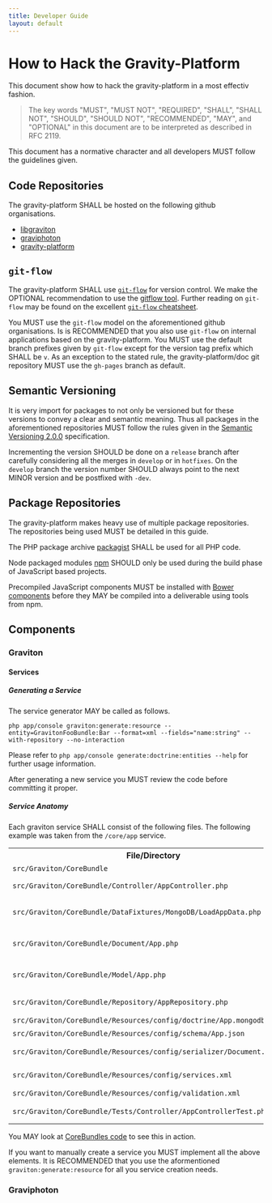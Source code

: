 ```yaml
---
title: Developer Guide
layout: default
---
```

# How to Hack the Gravity-Platform

This document show how to hack the gravity-platform in a most effectiv fashion.

> The key words "MUST", "MUST NOT", "REQUIRED", "SHALL", "SHALL NOT",
> "SHOULD", "SHOULD NOT", "RECOMMENDED",  "MAY", and "OPTIONAL" in
> this document are to be interpreted as described in RFC 2119.

This document has a normative character and all developers MUST follow the
guidelines given.

## Code Repositories

The gravity-platform SHALL be hosted on the following github organisations.

- [libgraviton](https://github.com/libgraviton)
- [graviphoton](https://github.com/graviphoton)
- [gravity-platform](https://github.com/gravity-platform)

## ``git-flow``

The gravity-platform SHALL use [``git-flow``](http://nvie.com/git-model/) for version control.
We make the OPTIONAL recommendation to use the [gitflow tool](https://github.com/nvie/gitflow).
Further reading on ``git-flow`` may be found on the excellent
[``git-flow`` cheatsheet](http://danielkummer.github.io/git-flow-cheatsheet/).

You MUST use the ``git-flow`` model on the aforementioned github organisations.
Is is RECOMMENDED that you also use ``git-flow`` on internal applications based on the gravity-platform.
You MUST use the default branch prefixes given by ``git-flow`` except for the version tag prefix 
which SHALL be ``v``. As an exception to the stated rule, the gravity-platform/doc git repository
MUST use the ``gh-pages`` branch as default.

## Semantic Versioning

It is very import for packages to not only be versioned but for these versions to
convey a clear and semantic meaning. Thus all packages in the aforementioned repositories
MUST follow the rules given in the [Semantic Versioning 2.0.0](http://semver.org/spec/v2.0.0.html)
specification.

Incrementing the version SHOULD be done on a ``release`` branch after carefully considering
all the merges in ``develop`` or in ``hotfixes``. On the ``develop`` branch the version number
SHOULD always point to the next MINOR version and be postfixed with ``-dev``.

## Package Repositories

The gravity-platform makes heavy use of multiple package repositories. The repositories being used
MUST be detailed in this guide.

The PHP package archive [packagist](https://packagist.org/) SHALL be used for all PHP code.

Node packaged modules [npm](https://npmjs.org/) SHOULD only be used during the build phase of JavaScript based
projects.

Precompiled JavaScript components MUST be installed with [Bower components](http://sindresorhus.com/bower-components/)
before they MAY be compiled into a deliverable using tools from npm.

## Components

### Graviton

#### Services

##### Generating a Service

The service generator MAY be called as follows.

````
php app/console graviton:generate:resource --entity=GravitonFooBundle:Bar --format=xml --fields="name:string" --with-repository --no-interaction
````

Please refer to ``php app/console generate:doctrine:entities --help`` for further usage information.

After generating a new service you MUST review the code before committing it proper.

##### Service Anatomy

Each graviton service SHALL consist of the following files. The following example was taken from the ``/core/app`` service.

<table>
  <tr>
    <th>File/Directory</th>
    <th>Description</th>
  </tr>
  <tr>
    <td><code>src/Graviton/CoreBundle</code></td>
    <td>bundle directory, contains all the files related to a bundle</td>
  </tr>
  <tr>
    <td><code>src/Graviton/CoreBundle/Controller/AppController.php</code></td>
    <td>controller for <code>/core/app</code> service, MUST extend <code>Graviton\RestBundle\Controller\RestController</code></td>
  </tr>
  <tr>
    <td><code>src/Graviton/CoreBundle/DataFixtures/MongoDB/LoadAppData.php</code></td>
    <td>fixture loader, loads fixtures on initial install and during testing, MUST implement <code>Doctrine\Common\DataFixtures\FixtureInterface</code></td>
  </tr>
  <tr>
    <td><code>src/Graviton/CoreBundle/Document/App.php</code></td>
    <td>service document, access a single instance of an item, SHOULD implement <code>Graviton\I18nBundle\Document\TranslatableDocumentInterface</code></td>
  </tr>
  <tr>
    <td><code>src/Graviton/CoreBundle/Model/App.php</code></td>
    <td>service mode, wrapper around document and repository, adds schema information for a service, MUST extend <code>Graviton\RestBundle\Model\DocumentModel</code></td>
  </tr>
  <tr>
    <td><code>src/Graviton/CoreBundle/Repository/AppRepository.php</code></td>
    <td>service repository, access collections of documents, MUST extend <code>Doctrine\ODM\MongoDB\DocumentRepository</code></td>
  </tr>
  <tr>
    <td><code>src/Graviton/CoreBundle/Resources/config/doctrine/App.mongodb.xml</code></td>
    <td>MongoDB config, defines how data is persisted</td>
  </tr>
  <tr>
    <td><code>src/Graviton/CoreBundle/Resources/config/schema/App.json</code></td>
    <td>model config, schema information for the service</td>
  </tr>
  <tr>
    <td><code>src/Graviton/CoreBundle/Resources/config/serializer/Document.App.xml</code></td>
    <td>serializer config, defines how data is serialized and deserialized to the client</td>
  </tr>
  <tr>
    <td><code>src/Graviton/CoreBundle/Resources/config/services.xml</code></td>
    <td><abbr title="Dependency Injection Container">DIC</abbr> configuration, define services for classes needed by the service</td>
  </tr>
  <tr>
    <td><code>src/Graviton/CoreBundle/Resources/config/validation.xml</code></td>
    <td>Validation constraints for service data</td>
  </tr>
  <tr>
    <td><code>src/Graviton/CoreBundle/Tests/Controller/AppControllerTest.php</code></td>
    <td>service tests, e2e tests that make later refactoring possible, MUST extend <code>Graviton\TestBundle\Test\RestTestCase</code></td>
  </tr>
</table>

You MAY look at [CoreBundles code](https://github.com/libgraviton/graviton/tree/develop/src/Graviton/CoreBundle) to see  this in action.

If you want to manually create a service you MUST implement all the above elements. It is RECOMMENDED that you use the aformentioned ``graviton:generate:resource`` for all you service creation needs.

### Graviphoton
